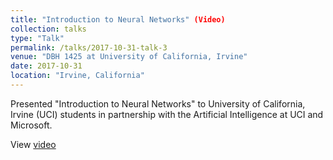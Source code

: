 ```yaml
---
title: "Introduction to Neural Networks" (Video)
collection: talks
type: "Talk"
permalink: /talks/2017-10-31-talk-3
venue: "DBH 1425 at University of California, Irvine"
date: 2017-10-31
location: "Irvine, California"
---
```


Presented "Introduction to Neural Networks" to University of California, Irvine (UCI) students in partnership with the Artificial Intelligence at UCI and Microsoft. 

View <a href="https://youtu.be/RZ_SrB6RxlM" target="_blank">video</a>

